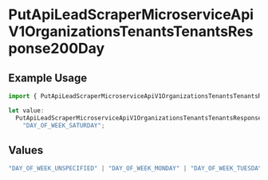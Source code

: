 # PutApiLeadScraperMicroserviceApiV1OrganizationsTenantsTenantsResponse200Day

## Example Usage

```typescript
import { PutApiLeadScraperMicroserviceApiV1OrganizationsTenantsTenantsResponse200Day } from "oppulence-backend-sdk/models/operations";

let value:
  PutApiLeadScraperMicroserviceApiV1OrganizationsTenantsTenantsResponse200Day =
    "DAY_OF_WEEK_SATURDAY";
```

## Values

```typescript
"DAY_OF_WEEK_UNSPECIFIED" | "DAY_OF_WEEK_MONDAY" | "DAY_OF_WEEK_TUESDAY" | "DAY_OF_WEEK_WEDNESDAY" | "DAY_OF_WEEK_THURSDAY" | "DAY_OF_WEEK_FRIDAY" | "DAY_OF_WEEK_SATURDAY" | "DAY_OF_WEEK_SUNDAY"
```